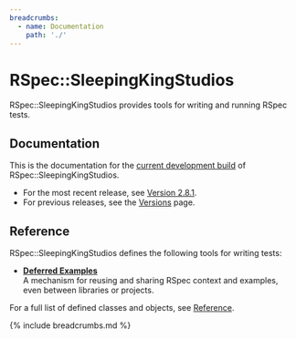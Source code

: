 ```yaml
---
breadcrumbs:
  - name: Documentation
    path: './'
---
```


# RSpec::SleepingKingStudios

RSpec::SleepingKingStudios provides tools for writing and running RSpec tests.

## Documentation

This is the documentation for the [current development build](https://github.com/sleepingkingstudios/rspec-sleeping_king_studios) of RSpec::SleepingKingStudios.

- For the most recent release, see [Version 2.8.1]({{site.baseurl}}/versions/2.8.1).
- For previous releases, see the [Versions]({{site.baseurl}}/versions) page.

## Reference

RSpec::SleepingKingStudios defines the following tools for writing tests:

- **[Deferred Examples](./deferred)**
  <br>
  A mechanism for reusing and sharing RSpec context and examples, even between
  libraries or projects.

For a full list of defined classes and objects, see [Reference](./reference).

{% include breadcrumbs.md %}
